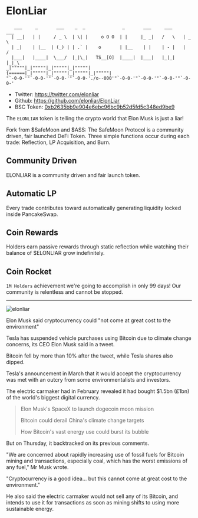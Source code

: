 # ElonLiar

```
   ___     _       ___    _  _              _       ___     ___     ___   
  | __|   | |     / _ \  | \| |     o O O  | |     |_ _|   /   \   | _ \  
  | _|    | |__  | (_) | | .` |    o       | |__    | |    | - |   |   /  
  |___|   |____|  \___/  |_|\_|   TS__[O]  |____|  |___|   |_|_|   |_|_\  
_|"""""|_|"""""|_|"""""|_|"""""| {======|_|"""""|_|"""""|_|"""""|_|"""""| 
"`-0-0-'"`-0-0-'"`-0-0-'"`-0-0-'./o--000'"`-0-0-'"`-0-0-'"`-0-0-'"`-0-0-'
```

-  Twitter:    https://twitter.com/elonliar
-  Github:     https://github.com/elonliar/ElonLiar 
-  BSC Token:  [0xb2635bb9e904e6ebc96bc9b52d5fd5c348ed9be9](https://bscscan.com/address/0xb2635bb9e904e6ebc96bc9b52d5fd5c348ed9be9)  
  
The `ELONLIAR` token is telling the crypto world that Elon Musk is just a liar!

Fork from $SafeMoon and $ASS: The SafeMoon Protocol is a community driven, fair launched DeFi Token. Three simple functions
occur during each trade: Reflection, LP Acquisition, and Burn.

## Community Driven
ELONLIAR is a community driven and fair launch token.

## Automatic LP
Every trade contributes toward automatically generating liquidity locked inside PancakeSwap.

## Coin Rewards
Holders earn passive rewards through static reflection while watching their balance of $ELONLIAR grow indefinitely.

## Coin Rocket
`1M Holders` achievement we're going to accomplish in only 99 days! Our community is relentless and cannot be stopped.

----
![elonliar](https://user-images.githubusercontent.com/67900306/118301549-ca6cca00-b515-11eb-8649-f39869234949.jpg)

Elon Musk said cryptocurrency could "not come at great cost to the environment"

Tesla has suspended vehicle purchases using Bitcoin due to climate change concerns, its CEO Elon Musk said in a tweet.

Bitcoin fell by more than 10% after the tweet, while Tesla shares also dipped.

Tesla's announcement in March that it would accept the cryptocurrency was met with an outcry from some environmentalists and investors.

The electric carmaker had in February revealed it had bought $1.5bn (£1bn) of the world's biggest digital currency.

>    Elon Musk's SpaceX to launch dogecoin moon mission
>    
>    Bitcoin could derail China's climate change targets
>    
>    How Bitcoin's vast energy use could burst its bubble

But on Thursday, it backtracked on its previous comments.

"We are concerned about rapidly increasing use of fossil fuels for Bitcoin mining and transactions, especially coal, which has the worst emissions of any fuel," Mr Musk wrote.

"Cryptocurrency is a good idea... but this cannot come at great cost to the environment."

He also said the electric carmaker would not sell any of its Bitcoin, and intends to use it for transactions as soon as mining shifts to using more sustainable energy.
